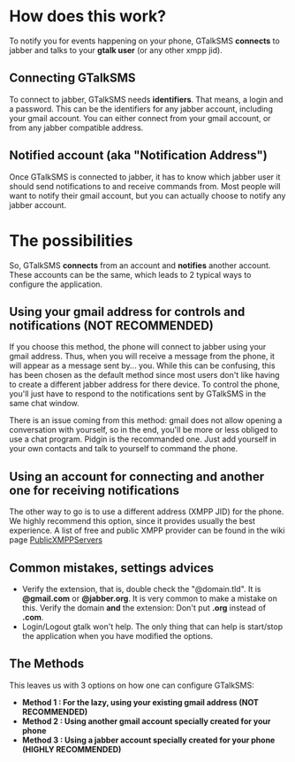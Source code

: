 # How does this work? #

To notify you for events happening on your phone, GTalkSMS **connects** to
jabber and talks to your **gtalk user** (or any other xmpp jid).

## Connecting GTalkSMS ##

To connect to jabber, GTalkSMS needs **identifiers**. That means, a login and a password. This can be the identifiers for any jabber account, including your gmail account. You can either connect from your gmail account, or from any jabber compatible address.

## Notified account (aka "Notification Address") ##

Once GTalkSMS is connected to jabber, it has to know which jabber user
it should send notifications to and receive commands from. Most people
will want to notify their gmail account, but you can actually choose to
notify any jabber account.

# The possibilities #

So, GTalkSMS **connects** from an account and **notifies** another account.
These accounts can be the same, which leads to 2 typical ways to configure
the application.

## Using your gmail address for controls and notifications (NOT RECOMMENDED) ##

If you choose this method, the phone will connect to jabber using your
gmail address. Thus, when you will receive a message from the phone, it
will appear as a message sent by... you. While this can be confusing, this
has been chosen as the default method since most users don't like having
to create a different jabber address for there device. To control the
phone, you'll just have to respond to the notifications sent by
GTalkSMS in the same chat window.

There is an issue coming from this method: gmail does not allow opening a
conversation with yourself, so in the end, you'll be more or less obliged
to use a chat program. Pidgin is the recommanded one. Just add yourself
in your own contacts and talk to yourself to command the phone.

## Using an account for connecting and another one for receiving notifications ##

The other way to go is to use a different address (XMPP JID) for the phone. We highly recommend this option, since it provides usually the best experience. A list of free and public XMPP provider can be found in the wiki page [PublicXMPPServers](PublicXMPPServers.md)

## Common mistakes, settings advices ##

  * Verify the extension, that is, double check the "@domain.tld". It is **@gmail.com** or **@jabber.org**. It is very common to make a mistake on this. Verify the domain **and** the extension: Don't put **.org** instead of **.com**.
  * Login/Logout gtalk won't help. The only thing that can help is start/stop the application when you have modified the options.

## The Methods ##
This leaves us with 3 options on how one can configure GTalkSMS:
  * **Method 1 : For the lazy, using your existing gmail address (NOT RECOMMENDED)**
  * **Method 2 : Using another gmail account specially created for your phone**
  * **Method 3 : Using a jabber account specially created for your phone (HIGHLY RECOMMENDED)**
